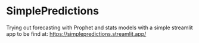 # SimplePredictions
Trying out forecasting with Prophet and stats models with a simple streamlit app to be find at:
https://simplepredictions.streamlit.app/

